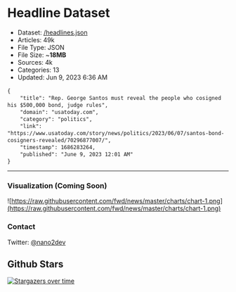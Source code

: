 # Headline Dataset

- Dataset: [/headlines.json](https://raw.githubusercontent.com/fwd/news/master/headlines.json) 
- Articles: 49k
- File Type: JSON
- File Size: ~**18MB**
- Sources: 4k
- Categories: 13
- Updated: Jun 9, 2023 6:36 AM

```
{
    "title": "Rep. George Santos must reveal the people who cosigned his $500,000 bond, judge rules",
    "domain": "usatoday.com",
    "category": "politics",
    "link": "https://www.usatoday.com/story/news/politics/2023/06/07/santos-bond-cosigners-revealed/70296877007/",
    "timestamp": 1686283264,
    "published": "June 9, 2023 12:01 AM"
}
```

---

### Visualization (Coming Soon)

![https://raw.githubusercontent.com/fwd/news/master/charts/chart-1.png](https://raw.githubusercontent.com/fwd/news/master/charts/chart-1.png)

### Contact 

Twitter: [@nano2dev](https://twitter.com/nano2dev)

## Github Stars

[![Stargazers over time](https://starchart.cc/fwd/news.svg)](https://starchart.cc/fwd/news)
